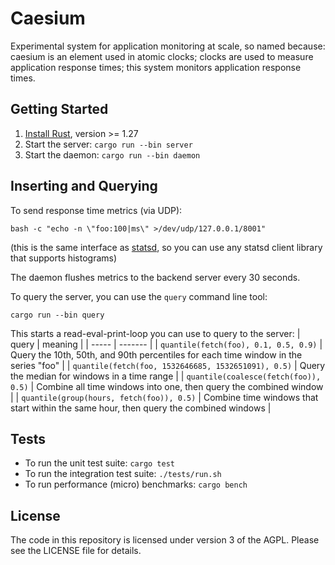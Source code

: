 Caesium
=======

Experimental system for application monitoring at scale, so named because: caesium is an element used in atomic clocks; clocks are used to measure application response times; this system monitors application response times.


Getting Started
---------------

1. [Install Rust](https://www.rust-lang.org/en-US/install.html), version >= 1.27
2. Start the server: `cargo run --bin server`
3. Start the daemon: `cargo run --bin daemon`


Inserting and Querying
----------------------

To send response time metrics (via UDP):
```
bash -c "echo -n \"foo:100|ms\" >/dev/udp/127.0.0.1/8001"
```
(this is the same interface as [statsd](https://github.com/etsy/statsd/), so you can use any statsd client library that supports histograms)

The daemon flushes metrics to the backend server every 30 seconds.

To query the server, you can use the `query` command line tool:
```
cargo run --bin query
```

This starts a read-eval-print-loop you can use to query to the server:
| query | meaning |
| ----- | ------- |
| `quantile(fetch(foo), 0.1, 0.5, 0.9)` | Query the 10th, 50th, and 90th percentiles for each time window in the series "foo" |
| `quantile(fetch(foo, 1532646685, 1532651091), 0.5)` | Query the median for windows in a time range |
| `quantile(coalesce(fetch(foo)), 0.5)` | Combine all time windows into one, then query the combined window |
| `quantile(group(hours, fetch(foo)), 0.5)` | Combine time windows that start within the same hour, then query the combined windows |


Tests
-----

* To run the unit test suite: `cargo test`
* To run the integration test suite: `./tests/run.sh`
* To run performance (micro) benchmarks: `cargo bench`


License
-------
The code in this repository is licensed under version 3 of the AGPL. Please see the LICENSE file for details.
